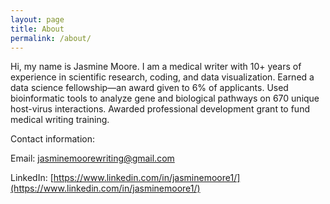 ```yaml
---
layout: page
title: About
permalink: /about/
---
```


Hi, my name is Jasmine Moore. I am a medical writer with 10+ years of experience in scientific research, coding, and data visualization. Earned a data science fellowship—an award given to 6% of applicants. Used bioinformatic tools to analyze gene and biological pathways on 670 unique host-virus interactions. Awarded professional development grant to fund medical writing training.

Contact information:

Email: [jasminemoorewriting@gmail.com](mailto:jasminemoorewriting@gmail.com)

LinkedIn: [https://www.linkedin.com/in/jasminemoore1/](https://www.linkedin.com/in/jasminemoore1/)
